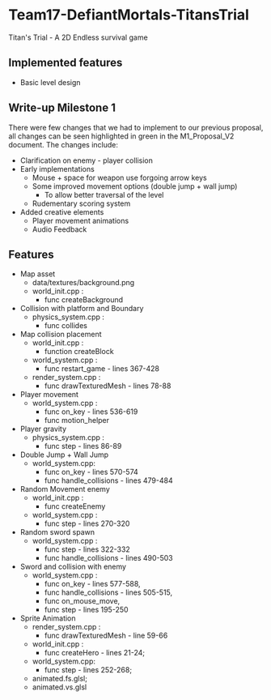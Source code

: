 # Team17-DefiantMortals-TitansTrial

Titan's Trial - A 2D Endless survival game

## Implemented features

* Basic level design

## Write-up Milestone 1

There were few changes that we had to implement to our previous proposal, all changes can be seen highlighted in green in the M1_Proposal_V2 document. The changes include:

* Clarification on enemy - player collision
* Early implementations
  * Mouse + space for weapon use forgoing arrow keys
  * Some improved movement options (double jump + wall jump)
    * To allow better traversal of the level
  * Rudementary scoring system
* Added creative elements
  * Player movement animations
  * Audio Feedback

## Features

* Map asset
  * data/textures/background.png
  * world_init.cpp :
    * func createBackground
* Collision with platform and Boundary
  * physics_system.cpp :
    * func collides
* Map collision placement
  * world_init.cpp :
    * function createBlock
  * world_system.cpp :
    * func restart_game - lines 367-428
  * render_system.cpp :
    * func drawTexturedMesh - lines 78-88
* Player movement
  * world_system.cpp :
    * func on_key - lines 536-619
    * func motion_helper
* Player gravity
  * physics_system.cpp :
    * func step - lines 86-89
* Double Jump + Wall Jump
  * world_system.cpp:
    * func on_key - lines 570-574
    * func handle_collisions - lines 479-484
* Random Movement enemy
  * world_init.cpp :
    * func createEnemy
  * world_system.cpp :
    * func step - lines 270-320
* Random sword spawn
  * world_system.cpp :
    * func step - lines 322-332
    * func handle_collisions - lines 490-503
* Sword and collision with enemy
  * world_system.cpp :
    * func on_key - lines 577-588,
    * func handle_collisions - lines 505-515,
    * func on_mouse_move,
    * func step - lines 195-250
* Sprite Animation
  * render_system.cpp :
    * func drawTexturedMesh - line 59-66
  * world_init.cpp :
    * func createHero - lines 21-24;
  * world_system.cpp:
    * func step - lines 252-268;
  * animated.fs.glsl;
  * animated.vs.glsl
